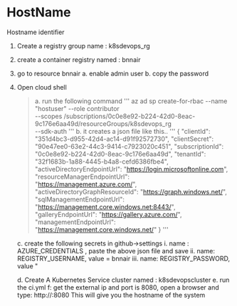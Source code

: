 # HostName
Hostname identifier


1. Create a registry group name : k8sdevops_rg
2. create a container registry named : bnnair
3. go to resource bnnair
    a. enable admin user
    b. copy the password

4. Open cloud shell
    > a. run the following command
     '''
        az ad sp create-for-rbac --name "hostuser" --role contributor \
                            --scopes /subscriptions/0c0e8e92-b224-42d0-8eac-9c176e6aa49d/resourceGroups/k8sdevops_rg \
                            --sdk-auth
      '''
    > b. it creates a json file like this..
    '''
            {
            "clientId": "351d4bc3-d955-42d4-ac14-d91f92572730",
            "clientSecret": "90e47ee0-63e2-44c3-9414-c7923020c451",
            "subscriptionId": "0c0e8e92-b224-42d0-8eac-9c176e6aa49d",
            "tenantId": "32f1683b-1a88-4445-b4a8-cefd6386fbe4",
            "activeDirectoryEndpointUrl": "https://login.microsoftonline.com",
            "resourceManagerEndpointUrl": "https://management.azure.com/",
            "activeDirectoryGraphResourceId": "https://graph.windows.net/",
            "sqlManagementEndpointUrl": "https://management.core.windows.net:8443/",
            "galleryEndpointUrl": "https://gallery.azure.com/",
            "managementEndpointUrl": "https://management.core.windows.net/"
            }
      '''
      
    c. create the following secrets in github->settings 
        i. name : AZURE_CREDENTIALS , paste the above json file and save
        ii. name: REGISTRY_USERNAME, value = bnnair
        iii. name: REGISTRY_PASSWORD, value " <password copied above>

    d. Create A Kubernetes Service cluster named : k8sdevopscluster
    e. run the ci.yml
    f: get the external ip and port is 8080, open a browser and type: http://<externalIP>:8080
       This will give you the hostname of the system 
